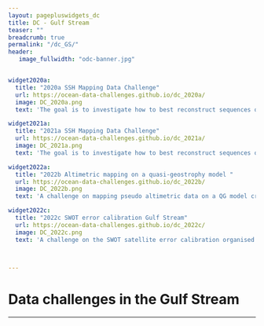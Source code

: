 ```yaml
---
layout: pagepluswidgets_dc
title: DC - Gulf Stream 
teaser: ""
breadcrumb: true
permalink: "/dc_GS/"
header:
   image_fullwidth: "odc-banner.jpg" 


widget2020a:
  title: "2020a SSH Mapping Data Challenge"
  url: https://ocean-data-challenges.github.io/dc_2020a/
  image: DC_2020a.png
  text: 'The goal is to investigate how to best reconstruct sequences of Sea Surface Height (SSH) maps artificial nadir and SWOT satellite altimetry observations. [...]'

widget2021a:
  title: "2021a SSH Mapping Data Challenge"
  url: https://ocean-data-challenges.github.io/dc_2021a/
  image: DC_2021a.png
  text: 'The goal is to investigate how to best reconstruct sequences of Sea Surface Height (SSH) maps from real nadir satellite altimetry observations. [...]'

widget2022a:
  title: "2022b Altimetric mapping on a quasi-geostrophy model "
  url: https://ocean-data-challenges.github.io/dc_2022b/
  image: DC_2022b.png
  text: 'A challenge on mapping pseudo altimetric data on a QG model created by Datlas and MEOM-IGE. [...]'

widget2022c:
  title: "2022c SWOT error calibration Gulf Stream"
  url: https://ocean-data-challenges.github.io/dc_2022c/
  image: DC_2022c.png
  text: 'A challenge on the SWOT satellite error calibration organised by Datlas, IGE, IMT Altlantique and CLS. [...]'


  
--- 
```



# Data challenges in the Gulf Stream
  
---
